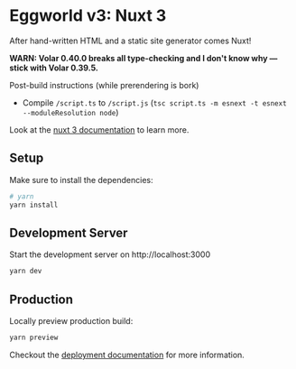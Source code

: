 # Eggworld v3: Nuxt 3

After hand-written HTML and a static site generator comes Nuxt!

**WARN: Volar 0.40.0 breaks all type-checking and I don't know why — stick with Volar 0.39.5.**

Post-build instructions (while prerendering is bork)

- Compile `/script.ts` to `/script.js` (`tsc script.ts -m esnext -t esnext --moduleResolution node`)

Look at the [nuxt 3 documentation](https://v3.nuxtjs.org) to learn more.

## Setup

Make sure to install the dependencies:

```bash
# yarn
yarn install
```

## Development Server

Start the development server on http://localhost:3000

```bash
yarn dev
```

## Production

Locally preview production build:

```bash
yarn preview
```

Checkout the [deployment documentation](https://v3.nuxtjs.org/guide/deploy/presets) for more information.
